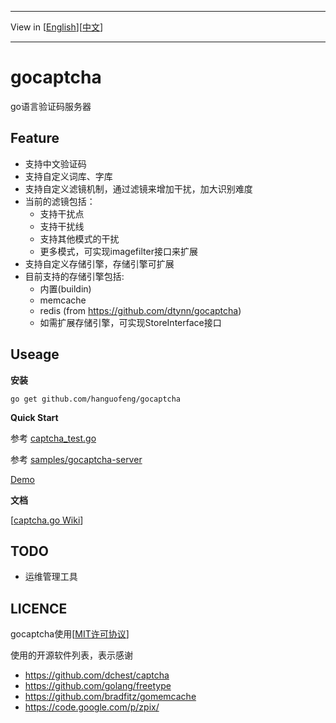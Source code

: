 ***
View in [[English](README-en.md)][[中文](README.md)]
***
# gocaptcha
go语言验证码服务器

Feature
-------
* 支持中文验证码
* 支持自定义词库、字库
* 支持自定义滤镜机制，通过滤镜来增加干扰，加大识别难度
* 当前的滤镜包括：
	* 支持干扰点
	* 支持干扰线
	* 支持其他模式的干扰
	* 更多模式，可实现imagefilter接口来扩展
* 支持自定义存储引擎，存储引擎可扩展
* 目前支持的存储引擎包括:
	* 内置(buildin)
	* memcache
	* redis (from https://github.com/dtynn/gocaptcha)
	* 如需扩展存储引擎，可实现StoreInterface接口

Useage
------
**安装**

	go get github.com/hanguofeng/gocaptcha

**Quick Start**

参考 [captcha_test.go](captcha_test.go)

参考 [samples/gocaptcha-server](samples/gocaptcha-server)

[Demo](http://hanguofeng-gocaptcha.daoapp.io/)

**文档**

[[captcha.go Wiki](https://github.com/hanguofeng/gocaptcha/wiki)]

TODO
----
* 运维管理工具

LICENCE
-------
gocaptcha使用[[MIT许可协议](LICENSE)]


使用的开源软件列表，表示感谢

* https://github.com/dchest/captcha
* https://github.com/golang/freetype
* https://github.com/bradfitz/gomemcache
* https://code.google.com/p/zpix/
